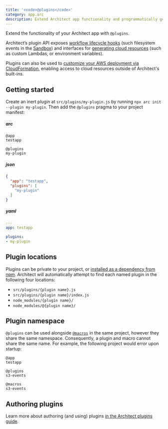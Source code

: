 ```yaml
---
title: '<code>@plugins</code>'
category: app.arc
description: Extend Architect app functionality and programmatically generate resources
---
```


Extend the functionality of your Architect app with `@plugins`.

Architect’s plugin API exposes [workflow lifecycle hooks](#workflow-hooks) (such filesystem events in the [Sandbox](/docs/en/reference/cli/sandbox)) and interfaces for [generating cloud resources](#resource-setters) (such as custom Lambdas, or environment variables).

Plugins can also be used to [customize your AWS deployment via CloudFormation](/docs/en/guides/developer-experience/customizing-cloudformation), enabling access to cloud resources outside of Architect's built-ins.


## Getting started

Create an inert plugin at `src/plugins/my-plugin.js` by running `npx arc init --plugin my-plugin`. Then add the `@plugins` pragma to your project manifest:

<arc-viewer default-tab=arc>
<div slot=contents>

<arc-tab label=arc>
<h5>arc</h5>
<div slot=content>

```arc
@app
testapp

@plugins
my-plugin
```
</div>
</arc-tab>

<arc-tab label=json>
<h5>json</h5>
<div slot=content>

```json
{
  "app": "testapp",
  "plugins": [
    "my-plugin"
  ]
}
```
</div>
</arc-tab>

<arc-tab label=yaml>
<h5>yaml</h5>
<div slot=content>

```yaml
---
app: testapp

plugins:
- my-plugin
```
</div>
</arc-tab>

</div>
</arc-viewer>


## Plugin locations

Plugins can be private to your project, or [installed as a dependency from npm](https://www.npmjs.com/search?q=arc-plugin-). Architect will automatically attempt to find each named plugin in the following four locations:

- `src/plugins/{plugin name}.js`
- `src/plugins/{plugin name}/index.js`
- `node_modules/{plugin name}/`
- `node_modules/@{plugin name}/`


## Plugin namespace

`@plugins` can be used alongside [`@macros`](./macros) in the same project, however they share the same namespace. Consequently, a plugin and macro cannot share the same name. For example, the following project would error upon startup:

```arc
@app
testapp

@plugins
s3-events

@macros
s3-events
```


## Authoring plugins

Learn more about authoring (and using) plugins [in the Architect plugins guide](/docs/en/guides/plugins/overview).
